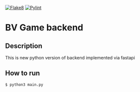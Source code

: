 [![Flake8](https://github.com/BattleVerseIo/GameBack/actions/workflows/flake8.yml/badge.svg)](https://github.com/BattleVerseIo/GameBack/actions/workflows/flake8.yml)
[![Pylint](https://github.com/BattleVerseIo/GameBack/actions/workflows/pylint.yml/badge.svg)](https://github.com/BattleVerseIo/GameBack/actions/workflows/pylint.yml)

# BV Game backend
## Description
This is new python version of backend implemented via fastapi


## How to run  

    $ python3 main.py
